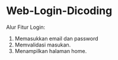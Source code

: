 # Web-Login-Dicoding

Alur Fitur Login:
1. Memasukkan email dan password
2. Memvalidasi masukan.
3. Menampilkan halaman home.
